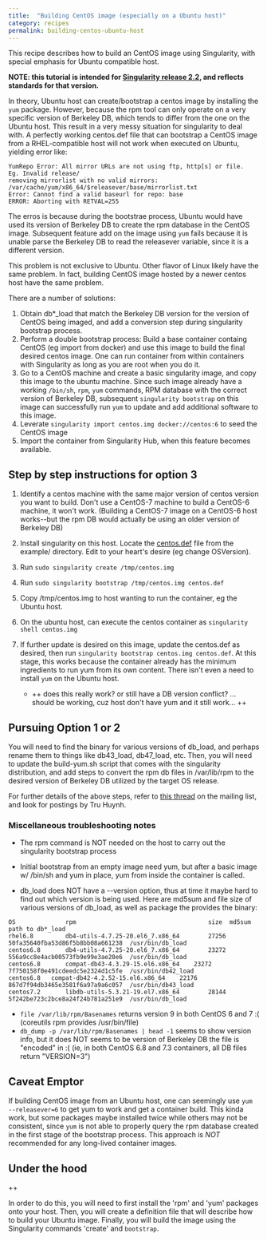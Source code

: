 ```yaml
---
title:  "Building CentOS image (especially on a Ubuntu host)"
category: recipes
permalink: building-centos-ubuntu-host
---
```


This recipe describes how to build an CentOS image using Singularity, with special emphasis for Ubuntu compatible host. 

**NOTE: this tutorial is intended for [Singularity release 2.2](http://singularity.lbl.gov/release-2-2), and reflects standards for that version.**


In theory, Ubuntu host can create/bootstrap a centos image by installing the `yum` package.  However, because the rpm tool can only operate on a very specific version of Berkeley DB, which tends to differ from the one on the Ubuntu host.  This result in a very messy situation for singularity to deal with.  A perfectly working centos.def file that can bootstrap a CentOS image from a RHEL-compatible host will not work when executed on Ubuntu, yielding error like:


```
YumRepo Error: All mirror URLs are not using ftp, http[s] or file.
Eg. Invalid release/
removing mirrorlist with no valid mirrors: /var/cache/yum/x86_64/$releasever/base/mirrorlist.txt
Error: Cannot find a valid baseurl for repo: base
ERROR: Aborting with RETVAL=255   
```

The erros is because during the bootstrae process, Ubuntu would have used its version of Berkeley DB to create the rpm database in the CentOS image.  Subsequent feature add on the image using `yum` fails because it is unable parse the Berkeley DB to read the releasever variable, since it is a different version.    

This problem is not exclusive to Ubuntu.  Other flavor of Linux likely have the same problem.  In fact, building CentOS image hosted by a newer centos host have the same problem.  

There are a number of solutions:

1.  Obtain db*_load that match the Berkeley DB version for the version of CentOS being imaged, and add a conversion step  during singularity bootstrap process.
2.  Perform a double bootstrap process: Build a base container containg CentOS (eg import from docker) and use this image to build the final desired centos image.  One can run container from within containers with Singularity as long as you are root when you do it.  
3.  Go to a CentOS machine and create a basic singularity image, and copy this image to the ubuntu machine.  Since such image already have a working `/bin/sh`, `rpm`, `yum` commands, RPM database with the correct version of Berkeley DB, subsequent `singularity bootstrap` on this image can successfully run `yum` to update and add additional software to this image.
4.  Leverate `singularity import centos.img docker://centos:6` to seed the CentOS image
5.  Import the container from Singularity Hub, when this feature becomes available.


## Step by step instructions for option 3

1. Identify a centos machine with the same major version of centos version you want to build.  Don't use a CentOS-7 machine to build a CentOS-6 machine, it won't work.  (Building a CentOS-7 image on a CentOS-6 host works--but the rpm DB would actually be using an older version of Berkeley DB)
3. Install singularity on this host.  Locate the [centos.def](https://github.com/singularityware/singularity/blob/2.x/examples/centos.def) file from the example/ directory.  Edit to your heart's desire (eg change OSVersion).
2. Run `sudo singularity create /tmp/centos.img`  
3. Run `sudo singularity bootstrap /tmp/centos.img centos.def`
4. Copy /tmp/centos.img to host wanting to run the container, eg the Ubuntu host.
5. On the ubuntu host, can execute the centos container as `singularity shell centos.img`
6. If further update is desired on this image, update the centos.def as desired, then run `singularity bootstrap centos.img centos.def`.  At this stage, this works because the container already has the minimum ingredients to run yum from its own content.   There isn't even a need to install `yum` on the Ubuntu host.

	* ++ does this really work?  or still have a DB version conflict?  ... should be working, cuz host don't have yum and it still work...  ++


## Pursuing Option 1 or 2

You will need to find the binary for various versions of db_load, and perhaps rename them to things like db43_load, db47_load, etc.  Then, you will need to update the build-yum.sh script that comes with the singularity distribution, and add steps to convert the rpm db files in /var/lib/rpm to the desired version of Berkeley DB utilized by the target OS release.

For further details of the above steps, 
refer to [this thread](https://groups.google.com/a/lbl.gov/forum/#!topic/singularity/gb-m2sjOLkM) on the mailing list, and look for postings by Tru Huynh.

### Miscellaneous troubleshooting notes


- The rpm command is NOT needed on the host to carry out the singularity bootstrap process
- Initial bootstrap from an empty image need yum, but after a basic image w/ /bin/sh and yum in place, yum from inside the container is called.  

- db_load does NOT have a --version option, thus at time it maybe hard to find out which version is being used.  Here are md5sum and file size of various versions of db_load, as well as package the provides the binary:
   
``` 
OS              rpm                                     size  md5sum                            path to db*_load 
rhel6.8         db4-utils-4.7.25-20.el6_7.x86_64        27256 50fa35640fba53d86f5b8bb08a661238  /usr/bin/db_load
centos6.8       db4-utils-4.7.25-20.el6_7.x86_64        23272 556a9cc8e4acb00573fb9e99e3ae20e6  /usr/bin/db_load
centos6.8       compat-db43-4.3.29-15.el6.x86_64 	23272 7f750158f0e491cdeedc5e2324d1c5fe  /usr/bin/db42_load
centos6.8	compat-db42-4.2.52-15.el6.x86_64	22176 867d7f94db3465e3581f6a97a9a6c057  /usr/bin/db43_load
centos7.2       libdb-utils-5.3.21-19.el7.x86_64        28144 5f242be723c2bce8a24f24b781a251e9  /usr/bin/db_load
```

- `file /var/lib/rpm/Basenames` returns version 9 in both CentOS 6 and 7 :( (coreutils rpm provides /usr/bin/file) 
- `db_dump -p /var/lib/rpm/Basenames | head -1` seems to show version info, but it does NOT seems to be version of  Berkeley DB the file is "encoded" in :(  (ie, in both CentOS 6.8 and 7.3 containers, all DB files return "VERSION=3") 


## Caveat Emptor

If building CentOS image from an Ubuntu host, one can seemingly use `yum --releasever=6` to get yum to work and get a container build.  This kinda work, but some packages maybe installed twice while others may not be consistent, since `yum` is not able to properly query the rpm database created in the first stage of the bootstrap process.  This approach is *NOT* recommended for any long-lived container images.


## Under the hood



++

In order to do this, you will need to first install the 'rpm' and 'yum'  packages onto your host. Then, you will create a definition file that will describe how to build your Ubuntu image. Finally, you will build the image using the Singularity commands 'create' and `bootstrap`.

